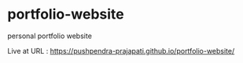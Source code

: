 # portfolio-website
personal portfolio website 

Live at URL : https://pushpendra-prajapati.github.io/portfolio-website/
